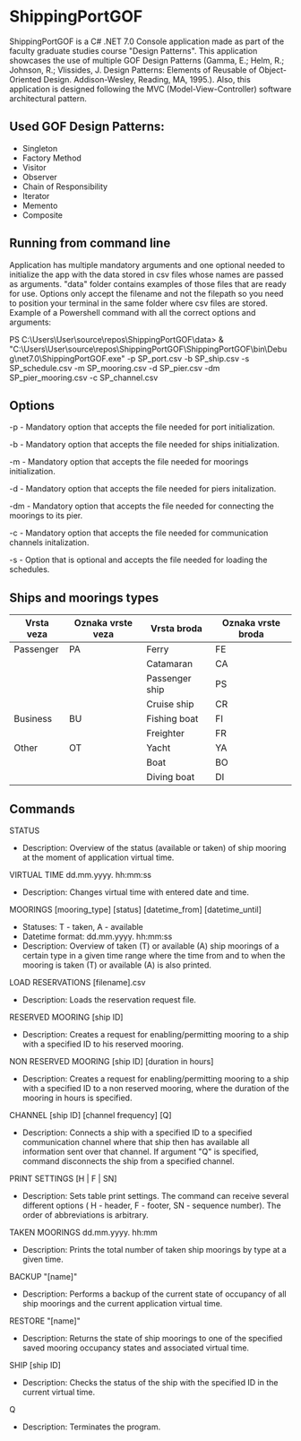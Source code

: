# ShippingPortGOF

ShippingPortGOF is a C# .NET 7.0 Console application made as part of the faculty graduate studies course "Design Patterns". This application showcases the use of multiple GOF Design Patterns (Gamma, E.; Helm, R.; Johnson, R.; Vlissides, J. Design Patterns: Elements of Reusable of Object-Oriented Design. Addison-Wesley, Reading, MA, 1995.). Also, this application is designed following the MVC (Model-View-Controller) software architectural pattern. 

## Used GOF Design Patterns:

- Singleton
- Factory Method
- Visitor
- Observer
- Chain of Responsibility
- Iterator
- Memento
- Composite

## Running from command line

Application has multiple mandatory arguments and one optional needed to initialize the app with the data stored in csv files whose names are passed as arguments. "data" folder contains examples of those files that are ready for use. Options only accept the filename and not the filepath so you need to position your terminal in the same folder where csv files are stored. Example of a Powershell command with all the correct options and arguments:

PS C:\Users\User\source\repos\ShippingPortGOF\data> & "C:\Users\User\source\repos\ShippingPortGOF\ShippingPortGOF\bin\Debug\net7.0\ShippingPortGOF.exe" -p SP_port.csv -b SP_ship.csv -s SP_schedule.csv -m SP_mooring.csv -d SP_pier.csv -dm SP_pier_mooring.csv -c SP_channel.csv

## Options

-p - Mandatory option that accepts the file needed for port initialization.

-b - Mandatory option that accepts the file needed for ships initialization.

-m - Mandatory option that accepts the file needed for moorings initialization.

-d - Mandatory option that accepts the file needed for piers initalization.

-dm - Mandatory option that accepts the file needed for connecting the moorings to its pier.

-c - Mandatory option that accepts the file needed for communication channels initalization.

-s - Option that is optional and accepts the file needed for loading the schedules.

## Ships and moorings types
Vrsta veza | Oznaka vrste veza | Vrsta broda | Oznaka vrste broda
------------ | ------------------- | ----- | ---------------------
Passenger | PA | Ferry | FE
||| Catamaran | CA
||| Passenger ship | PS
||| Cruise ship | CR
Business | BU | Fishing boat | FI
||| Freighter | FR
Other | OT | Yacht | YA
||| Boat | BO
||| Diving boat | DI

## Commands
STATUS
- Description: Overview of the status (available or taken) of ship mooring at the moment of application virtual time.


VIRTUAL TIME dd.mm.yyyy. hh:mm:ss
- Description: Changes virtual time with entered date and time.

MOORINGS [mooring_type] [status] [datetime_from] [datetime_until]
- Statuses: T - taken, A - available
- Datetime format: dd.mm.yyyy. hh:mm:ss
- Description: Overview of taken (T) or available (A) ship moorings of a certain type in a given time range
where the time from and to when the mooring is taken (T) or available (A) is also printed.

LOAD RESERVATIONS [filename].csv
- Description: Loads the reservation request file.

RESERVED MOORING [ship ID]
- Description: Creates a request for enabling/permitting mooring to a ship with a specified ID
to his reserved mooring.

NON RESERVED MOORING [ship ID] [duration in hours]
- Description: Creates a request for enabling/permitting mooring to a ship with a specified ID
to a non reserved mooring, where the duration of the mooring in hours is specified.

CHANNEL [ship ID] [channel frequency] [Q]
- Description: Connects a ship with a specified ID to a specified communication channel where that ship then has available
all information sent over that channel. If argument "Q" is specified, command disconnects the ship from a specified channel.

PRINT SETTINGS [H | F | SN]
- Description: Sets table print settings. The command can receive several different options ( H -
header, F - footer, SN - sequence number). The order of abbreviations is arbitrary.

TAKEN MOORINGS dd.mm.yyyy. hh:mm
- Description: Prints the total number of taken ship moorings by type at a given time.

BACKUP "[name]"
- Description: Performs a backup of the current state of occupancy of all ship moorings and the current application virtual time.

RESTORE "[name]"
- Description: Returns the state of ship moorings to one of the specified saved mooring occupancy states and associated
virtual time.

SHIP [ship ID]
- Description: Checks the status of the ship with the specified ID in the current
virtual time.

Q
- Description: Terminates the program.
